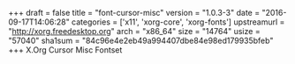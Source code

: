 +++
draft = false
title = "font-cursor-misc"
version = "1.0.3-3"
date = "2016-09-17T14:06:28"
categories = ['x11', 'xorg-core', 'xorg-fonts']
upstreamurl = "http://xorg.freedesktop.org"
arch = "x86_64"
size = "14764"
usize = "57040"
sha1sum = "84c96e4e2eb49a994407dbe84e98ed179935bfeb"
+++
X.Org Cursor Misc Fontset